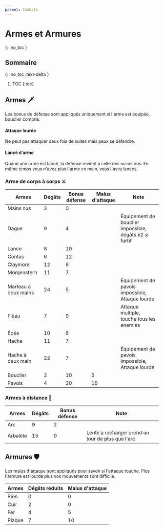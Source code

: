 ```yaml
---
parent: Combats
---
```


# Armes et Armures

{: .no_toc }

<!-- prettier-ignore-start -->
## Sommaire
{: .no_toc .text-delta }

1. TOC
{:toc}

<!-- prettier-ignore-end -->

## Armes 🗡️

Les bonus de défense sont appliqués uniquement si l'arme est équipée, bouclier compris.

#### Attaque lourde

Ne peut pas attaquer deux fois de suites mais peux se défendre.

#### Lancé d'arme

Quand une arme est lancé, la défense revient à celle des mains nus. En même temps vous n'avez plus l'arme en main, vous l'avez lancés.

### Arme de corps à corps ⚔️

| Armes                | Dégâts | Bonus défense | Malus d'attaque | Note                                                   |
| -------------------- | ------ | ------------- | --------------- | ------------------------------------------------------ |
| Mains nus            | 3      | 0             |                 |                                                        |
| Dague                | 9      | 4             |                 | Équipement de bouclier impossible, dégâts x2 si furtif |
| Lance                | 8      | 10            |                 |                                                        |
| Contus               | 6      | 12            |                 |                                                        |
| Claymore             | 12     | 6             |                 |                                                        |
| Morgenstern          | 11     | 7             |                 |                                                        |
| Marteau à deux mains | 24     | 5             |                 | Équipement de pavois impossible, Attaque lourde        |
| Fléau                | 7      | 9             |                 | Attaque multiple, touche tous les enemies              |
| Épée                 | 10     | 8             |                 |                                                        |
| Hache                | 11     | 7             |                 |                                                        |
| Hache à deux main    | 22     | 7             |                 | Équipement de pavois impossible, Attaque lourde        |
| Bouclier             | 2      | 10            | 5               |                                                        |
| Pavois               | 4      | 20            | 10              |                                                        |

### Armes à distance 🏹

| Armes    | Dégâts | Bonus défense | Note                                              |
| -------- | ------ | ------------- | ------------------------------------------------- |
| Arc      | 9      | 2             |                                                   |
| Arbalète | 15     | 0             | Lente à recharger prend un tour de plus que l'arc |

## Armures 🛡️

Les malus d'attaque sont appliqués pour savoir si l'attaque touche. Plus l'armure est lourde plus vos mouvements sont difficile.

| Armes  | Dégâts réduits | Malus d'attaque |
| ------ | -------------- | --------------- |
| Rien   | 0              | 0               |
| Cuir   | 2              | 0               |
| Fer    | 4              | 5               |
| Plaque | 7              | 10              |
